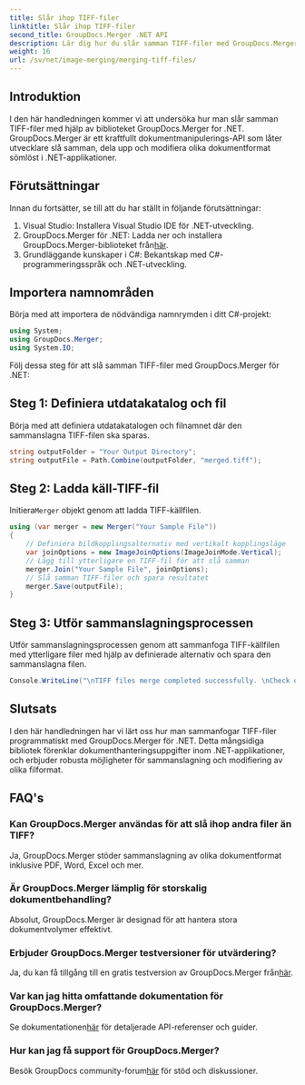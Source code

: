```yaml
---
title: Slår ihop TIFF-filer
linktitle: Slår ihop TIFF-filer
second_title: GroupDocs.Merger .NET API
description: Lär dig hur du slår samman TIFF-filer med GroupDocs.Merger för .NET. Slå samman, dela och ändra dokument sömlöst i dina .NET-applikationer.
weight: 16
url: /sv/net/image-merging/merging-tiff-files/
---
```

## Introduktion
I den här handledningen kommer vi att undersöka hur man slår samman TIFF-filer med hjälp av biblioteket GroupDocs.Merger for .NET. GroupDocs.Merger är ett kraftfullt dokumentmanipulerings-API som låter utvecklare slå samman, dela upp och modifiera olika dokumentformat sömlöst i .NET-applikationer.
## Förutsättningar
Innan du fortsätter, se till att du har ställt in följande förutsättningar:
1. Visual Studio: Installera Visual Studio IDE för .NET-utveckling.
2. GroupDocs.Merger för .NET: Ladda ner och installera GroupDocs.Merger-biblioteket från[här](https://releases.groupdocs.com/merger/net/).
3. Grundläggande kunskaper i C#: Bekantskap med C#-programmeringsspråk och .NET-utveckling.

## Importera namnområden
Börja med att importera de nödvändiga namnrymden i ditt C#-projekt:
```csharp
using System; 
using GroupDocs.Merger;
using System.IO;
```

Följ dessa steg för att slå samman TIFF-filer med GroupDocs.Merger för .NET:
## Steg 1: Definiera utdatakatalog och fil
Börja med att definiera utdatakatalogen och filnamnet där den sammanslagna TIFF-filen ska sparas.
```csharp
string outputFolder = "Your Output Directory";
string outputFile = Path.Combine(outputFolder, "merged.tiff");
```
## Steg 2: Ladda käll-TIFF-fil
 Initiera`Merger` objekt genom att ladda TIFF-källfilen.
```csharp
using (var merger = new Merger("Your Sample File"))
{
    // Definiera bildkopplingsalternativ med vertikalt kopplingsläge
    var joinOptions = new ImageJoinOptions(ImageJoinMode.Vertical);
    // Lägg till ytterligare en TIFF-fil för att slå samman
    merger.Join("Your Sample File", joinOptions);
    // Slå samman TIFF-filer och spara resultatet
    merger.Save(outputFile);
}
```
## Steg 3: Utför sammanslagningsprocessen
Utför sammanslagningsprocessen genom att sammanfoga TIFF-källfilen med ytterligare filer med hjälp av definierade alternativ och spara den sammanslagna filen.
```csharp
Console.WriteLine("\nTIFF files merge completed successfully. \nCheck output in {0}", outputFolder);
```

## Slutsats
I den här handledningen har vi lärt oss hur man sammanfogar TIFF-filer programmatiskt med GroupDocs.Merger för .NET. Detta mångsidiga bibliotek förenklar dokumenthanteringsuppgifter inom .NET-applikationer, och erbjuder robusta möjligheter för sammanslagning och modifiering av olika filformat.

## FAQ's
### Kan GroupDocs.Merger användas för att slå ihop andra filer än TIFF?
Ja, GroupDocs.Merger stöder sammanslagning av olika dokumentformat inklusive PDF, Word, Excel och mer.
### Är GroupDocs.Merger lämplig för storskalig dokumentbehandling?
Absolut, GroupDocs.Merger är designad för att hantera stora dokumentvolymer effektivt.
### Erbjuder GroupDocs.Merger testversioner för utvärdering?
 Ja, du kan få tillgång till en gratis testversion av GroupDocs.Merger från[här](https://releases.groupdocs.com/).
### Var kan jag hitta omfattande dokumentation för GroupDocs.Merger?
 Se dokumentationen[här](https://tutorials.groupdocs.com/merger/net/) för detaljerade API-referenser och guider.
### Hur kan jag få support för GroupDocs.Merger?
 Besök GroupDocs community-forum[här](https://forum.groupdocs.com/c/merger/32) för stöd och diskussioner.